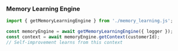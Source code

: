 ### Memory Learning Engine

```javascript
import { getMemoryLearningEngine } from './memory_learning.js';

const memoryEngine = await getMemoryLearningEngine({ logger });
const context = await memoryEngine.getContext(customerId);
// Self-improvement learns from this context
```
